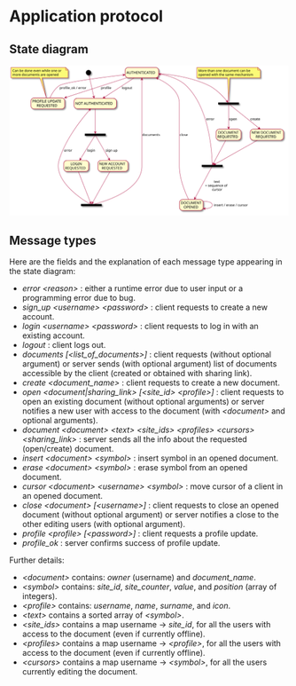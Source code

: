 # Application protocol

## State diagram
![](plantuml/protocol.svg)

## Message types
Here are the fields and the explanation of each message type appearing in the state diagram:
- *error \<reason>* : either a runtime error due to user input or a programming error due to bug.
- *sign_up \<username> \<password>* : client requests to create a new account.
- *login \<username> \<password>* : client requests to log in with an existing account.
- *logout* : client logs out.
- *documents [\<list_of_documents>]* : client requests (without optional argument) or server sends (with optional argument) list of documents accessible by the client (created or obtained with sharing link).
- *create \<document_name>* : client requests to create a new document.
- *open \<document|sharing_link> [\<site_id> \<profile>]* : client requests to open an existing document (without optional arguments) or server notifies a new user with access to the document (with *\<document>* and optional arguments).
- *document \<document> \<text> \<site_ids> \<profiles> \<cursors> \<sharing_link>* : server sends all the info about the requested (open/create) document.
- *insert \<document> \<symbol>* : insert symbol in an opened document.
- *erase \<document> \<symbol>* : erase symbol from an opened document.
- *cursor \<document> \<username> \<symbol>* : move cursor of a client in an opened document.
- *close \<document> [\<username>]* : client requests to close an opened document (without optional argument) or server notifies a close to the other editing users (with optional argument).
- *profile \<profile> [\<password>]* : client requests a profile update.
- *profile_ok* : server confirms success of profile update.

Further details:
- *\<document>* contains: *owner* (username) and *document_name*.
- *\<symbol>* contains: *site_id*, *site_counter*, *value*, and *position* (array of integers).
- *\<profile>* contains: *username*, *name*, *surname*, and *icon*.
- *\<text>* contains a sorted array of *\<symbol>*.
- *\<site_ids>* contains a map username -> *site_id*, for all the users with access to the document (even if currently offline).
- *\<profiles>* contains a map username -> *\<profile>*, for all the users with access to the document (even if currently offline).
- *\<cursors>* contains a map username -> *\<symbol>*, for all the users currently editing the document.
